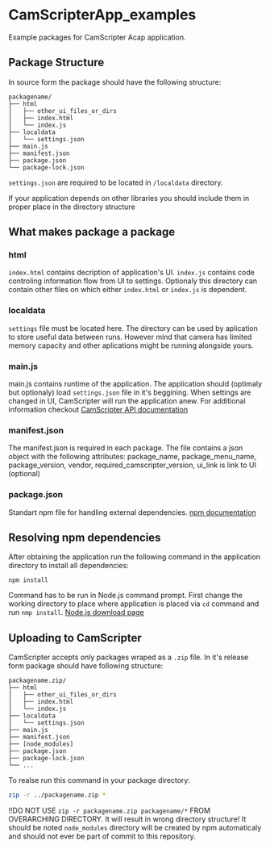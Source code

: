 # CamScripterApp_examples
Example packages for CamScripter Acap application.
## Package Structure
In source form the package should have the following structure:
```
packagename/
├── html
│   ├── other_ui_files_or_dirs
│   ├── index.html
│   └── index.js
├── localdata
│   └── settings.json
├── main.js
├── manifest.json
├── package.json
└── package-lock.json
```

`settings.json` are required to be located in `/localdata` directory.

If your application depends on other libraries you should include them in proper place in the directory structure
## What makes package a package
### html
`index.html` contains decription of application's UI.
`index.js` contains code controling information flow from UI to settings.
Optionaly this directory can contain other files on which either `index.html` or `index.js` is dependent.
### localdata
`settings` file must be located here.
The directory can be used by aplication to store useful data between runs. 
However mind that camera has limited memory capacity and other aplications might be running alongside yours.
### main.js
main.js contains runtime of the application.
The application should (optimaly but optionaly) load `settings.json` file in it's beggining.
When settings are changed in UI, CamScripter will run the application anew.
For additional information checkout [CamScripter API documentation](https://camstreamer.com/camscripter-api1)
### manifest.json
The manifest.json is required in each package. The file contains a json object with the following attributes:
package_name, package_menu_name, package_version, vendor, required_camscripter_version, ui_link is link to UI (optional) 
### package.json
Standart npm file for handling external dependencies.
[npm documentation](https://docs.npmjs.com/cli/v6/configuring-npm/package-json) 

## Resolving npm dependencies
After obtaining the application run the following command in the application directory to install all dependencies:
```
npm install
```
Command has to be run in Node.js command prompt. First change the working directory to place where application is placed via `cd` command and run `nmp install`.
[Node.js download page](https://nodejs.org/)

## Uploading to CamScripter
CamScripter accepts only packages wraped as a `.zip` file.
In it's release form package should have following structure:
```
packagename.zip/
├── html
│   ├── other_ui_files_or_dirs
│   ├── index.html
│   └── index.js
├── localdata
│   └── settings.json
├── main.js
├── manifest.json
├── [node_modules]
├── package.json
├── package-lock.json
└── ...
```
To realse run this command in your package directory:
```bash
zip -r ../packagename.zip *
```
!!DO NOT USE `zip -r packagename.zip packagename/*` FROM OVERARCHING DIRECTORY. It will result in wrong directory structure!
It should be noted `node_modules` directory will be created by npm automaticaly and should not ever be part of commit to this repository.

